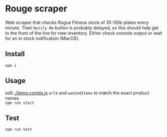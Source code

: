 # Rouge scraper
Web scraper that checks Rogue Fitness stock of 35-55lb plates every minute. Their `Notify Me` button is probably delayed, so this should help get to the front of the line for new inventory. Either check console output or wait for an in stock notification (MacOS).

## Install
`npm i`

## Usage
edit [./items.consts.js](./items.consts.js) `url`s and `wantedItems` to match the exact product names  
`npm run start`

## Test
`npm run test`
